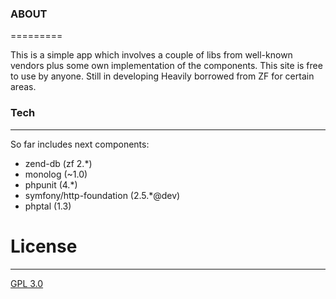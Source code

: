 ### ABOUT
=========

This is a simple app which involves a couple of libs from well-known vendors plus some own implementation of the components.
This site is free to use by anyone.
Still in developing
Heavily borrowed from ZF for certain areas.

### Tech
--------

So far includes next components:
- zend-db (zf 2.*)
- monolog (~1.0)
- phpunit (4.*)
- symfony/http-foundation (2.5.*@dev)
- phptal (1.3)


# License
---------

[GPL 3.0](https://www.gnu.org/licenses/gpl-faq.html)
